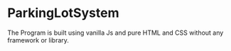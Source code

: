 # ParkingLotSystem
The Program is built using vanilla Js and pure HTML and CSS without any framework or library.
